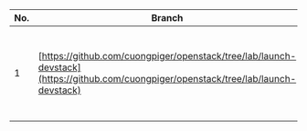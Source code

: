 |No.|Branch|Description|Tags|
|-|-|-|-|
|1|[https://github.com/cuongpiger/openstack/tree/lab/launch-devstack](https://github.com/cuongpiger/openstack/tree/lab/launch-devstack)|Run OpenStack using DevStack on VirtualBox, or Multipass|`devstack`, `multipass`, `virtualbox`|